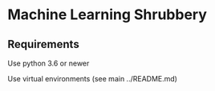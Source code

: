 # Machine Learning Shrubbery

## Requirements
Use python 3.6 or newer

Use virtual environments (see main ../README.md)